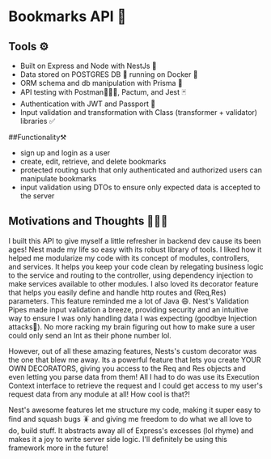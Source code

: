 # Bookmarks API 📒
## Tools ⚙️
- Built on Express and Node with NestJs 🦁
- Data stored on POSTGRES DB 🐘 running on Docker 🐳
- ORM schema and db manipulation with Prisma 🔼
- API testing with Postman👨🏾‍🚀, Pactum, and Jest 🃏
- Authentication with JWT and Passport 🛂 
- Input validation and transformation with Class (transformer + validator) libraries ✅

##Functionality⚒️
- sign up and login as a user
- create, edit, retrieve, and delete bookmarks
- protected routing such that only authenticated and authorized users can manipulate bookmarks
- input validation using DTOs to ensure only expected data is accepted to the server

## Motivations and Thoughts 💪🏾💭
I built this API to give myself a little refresher in backend dev cause its been ages! 
Nest made my life so easy with its robust library of tools. I liked how it helped me modularize my code with its concept of modules, controllers, and services. It helps you keep your code clean by relegating business logic to the service and routing to the controller, using dependency injection to make services available to other modules. I also loved its decorator feature that helps you easily define and handle http routes and (Req,Res) parameters. This feature reminded me a lot of Java 😄. 
Nest's Validation Pipes made input validation a breeze, providing security and an intuitive way to ensure I was only handling data I was expecting (goodbye Injection attacks💉). No more racking my brain figuring out how to make sure a user could only send an Int as their phone number lol.

However, out of all these amazing features, Nests's custom decorator was the one that blew me away. Its a powerful feature that lets you create YOUR OWN DECORATORS, giving you access to the Req and Res objects and even letting you parse data from them! All I had to do was use its Execution Context interface to retrieve the request and I could get access to my user's request data from any module at all! How cool is that?!

Nest's awesome features let me structure my code, making it super easy to find and squash bugs 🪳 and giving me freedom to do what we all love to do, build stuff. It abstracts away all of Express's excesses (lol rhyme) and makes it a joy to write server side logic. I'll definitely be using this framework more in the future!

